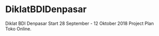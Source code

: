 # DiklatBDIDenpasar

Diklat BDI Denpasar Start 28 September - 12 Oktober 2018
Project Plan Toko Online. 
